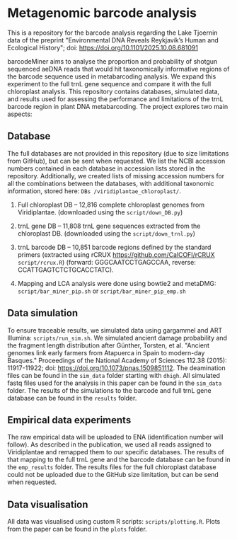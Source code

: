 # Metagenomic barcode analysis 

This is a repository for the barcode analysis regarding the Lake Tjoernin data of the preprint "Environmental DNA Reveals Reykjavík’s Human and Ecological History"; doi: https://doi.org/10.1101/2025.10.08.681091

barcodeMiner aims to analyse the proportion and probability of shotgun sequenced aeDNA reads that would hit taxonomically informative regions of the barcode sequence used in metabarcoding analysis. We expand this experiment to the full trnL gene sequence and compare it with the full chloroplast analysis. This repository contains databases, simulated data, and results used for assessing the performance and limitations of the trnL barcode region in plant DNA metabarcoding.
The project explores two main aspects:

## Database
The full databases are not provided in this repository (due to size limitations from GitHub), but can be sent when requested. We list the NCBI accession numbers contained in each database in accession lists stored in the repository. Additionally, we created lists of missing accession numbers for all the combinations between the databases, with additional taxonomic information, stored here: ```DBs
/viridiplantae_chloroplast/```. 

1. Full chloroplast DB – 12,816 complete chloroplast genomes from Viridiplantae. (downloaded using the ```script/down_DB.py```)

2. trnL gene DB – 11,808 trnL gene sequences extracted from the chloroplast DB. (downloaded using the ```script/down_trnl.py```)

3. trnL barcode DB – 10,851 barcode regions defined by the standard primers (extracted using rCRUX https://github.com/CalCOFI/rCRUX ```script/rcrux.R```)
(forward: GGGCAATCCTGAGCCAA, reverse: CCATTGAGTCTCTGCACCTATC).

4. Mapping and LCA analysis were done using bowtie2 and metaDMG: ```script/bar_miner_pip.sh``` or ```script/bar_miner_pip_emp.sh```

## Data simulation

To ensure traceable results, we simulated data using gargammel and ART Illumina: ```scripts/run_sim.sh```. We simulated ancient damage probability and the fragment length distribution after Günther, Torsten, et al. "Ancient genomes link early farmers from Atapuerca in Spain to modern-day Basques." Proceedings of the National Academy of Sciences 112.38 (2015): 11917-11922; doi: https://doi.org/10.1073/pnas.1509851112. The deamination files can be found in the ```sim_data``` folder starting with ```dhigh```. 
All simulated fastq files used for the analysis in this paper can be found in the ```sim_data``` folder. The results of the simulations to the barcode and full trnL gene database can be found in the ```results``` folder. 

## Empirical data experiments
The raw empirical data will be uploaded to ENA (identification number will follow). As described in the publication, we used all reads assigned to Viridiplantae and remapped them to our specific databases. The results of that mapping to the full trnL gene and the barcode database can be found in the ```emp_results``` folder. The results files for the full chloroplast database could not be uploaded due to the GitHub size limitation, but can be send when requested. 

## Data visualisation 
All data was visualised using custom R scripts: ```scripts/plotting.R```. Plots from the paper can be found in the ```plots``` folder. 



